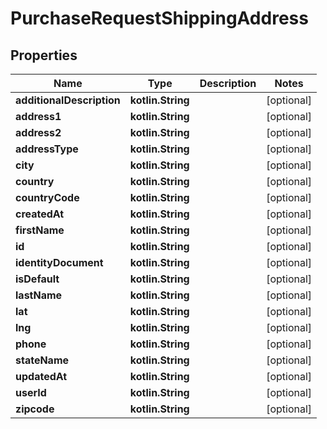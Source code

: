 
# PurchaseRequestShippingAddress

## Properties
Name | Type | Description | Notes
------------ | ------------- | ------------- | -------------
**additionalDescription** | **kotlin.String** |  |  [optional]
**address1** | **kotlin.String** |  |  [optional]
**address2** | **kotlin.String** |  |  [optional]
**addressType** | **kotlin.String** |  |  [optional]
**city** | **kotlin.String** |  |  [optional]
**country** | **kotlin.String** |  |  [optional]
**countryCode** | **kotlin.String** |  |  [optional]
**createdAt** | **kotlin.String** |  |  [optional]
**firstName** | **kotlin.String** |  |  [optional]
**id** | **kotlin.String** |  |  [optional]
**identityDocument** | **kotlin.String** |  |  [optional]
**isDefault** | **kotlin.String** |  |  [optional]
**lastName** | **kotlin.String** |  |  [optional]
**lat** | **kotlin.String** |  |  [optional]
**lng** | **kotlin.String** |  |  [optional]
**phone** | **kotlin.String** |  |  [optional]
**stateName** | **kotlin.String** |  |  [optional]
**updatedAt** | **kotlin.String** |  |  [optional]
**userId** | **kotlin.String** |  |  [optional]
**zipcode** | **kotlin.String** |  |  [optional]



